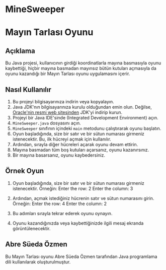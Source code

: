 # MineSweeper

# Mayın Tarlası Oyunu

## Açıklama
Bu Java projesi, kullanıcının girdiği koordinatlarla mayına basmasıyla oyunu kaybettiği, hiçbir mayına basmadan mayınsız bütün kutuları açmasıyla da oyunu kazandığı bir Mayın Tarlası oyunu uygulamasını içerir.

## Nasıl Kullanılır
1. Bu projeyi bilgisayarınıza indirin veya kopyalayın.
2. Java JDK'nın bilgisayarınıza kurulu olduğundan emin olun. Değilse, [Oracle'nin resmi web sitesinden](https://www.oracle.com/java/technologies/javase-downloads.html) JDK'yi indirip kurun.
3. Projeyi bir Java IDE'sinde (Integrated Development Environment) açın.
4. `MineSweeper.java` dosyasını açın.
5. `MineSweeper` sınıfının içindeki `main` metodunu çalıştırarak oyunu başlatın.
6. Oyun başladığında, size bir satır ve bir sütun numarası girmeniz istenecektir. Bu, ilk hücreyi açmak için kullanılır.
7. Ardından, sırayla diğer hücreleri açarak oyunu devam ettirin.
8. Mayına basmadan tüm boş kutuları açarsanız, oyunu kazanırsınız.
9. Bir mayına basarsanız, oyunu kaybedersiniz.

## Örnek Oyun
1. Oyun başladığında, size bir satır ve bir sütun numarası girmeniz istenecektir. Örneğin:
Enter the row: 2
Enter the column: 3

2. Ardından, açmak istediğiniz hücrenin satır ve sütun numarasını girin. Örneğin:
Enter the row: 4
Enter the column: 2

3. Bu adımları sırayla tekrar ederek oyunu oynayın.
4. Oyunu kazandığınızda veya kaybettiğinizde ilgili mesaj ekranda görüntülenecektir.

## Abre Süeda Özmen
Bu Mayın Tarlası oyunu Abre Süeda Özmen tarafından Java programlama dili kullanılarak oluşturulmuştur.

